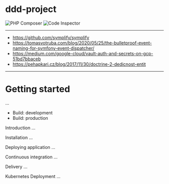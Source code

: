# ddd-project

![PHP Composer](https://github.com/soprun/ddd-project/workflows/PHP%20Composer/badge.svg?branch=master)
![Code Inspector](https://www.code-inspector.com/project/10119/score/svg)


---

- https://github.com/symplify/symplify
- https://tomasvotruba.com/blog/2020/05/25/the-bulletproof-event-naming-for-symfony-event-dispatcher/
- https://medium.com/google-cloud/vault-auth-and-secrets-on-gcp-51bd7bbaceb
- https://pehapkari.cz/blog/2017/11/30/doctrine-2-dedicnost-entit

---

# Getting started
...

- Build: development
- Build: production

Introduction
...

Installation
...

Deploying application
...

Continuous integration
...

Delivery
...

Kubernetes Deployment
...

